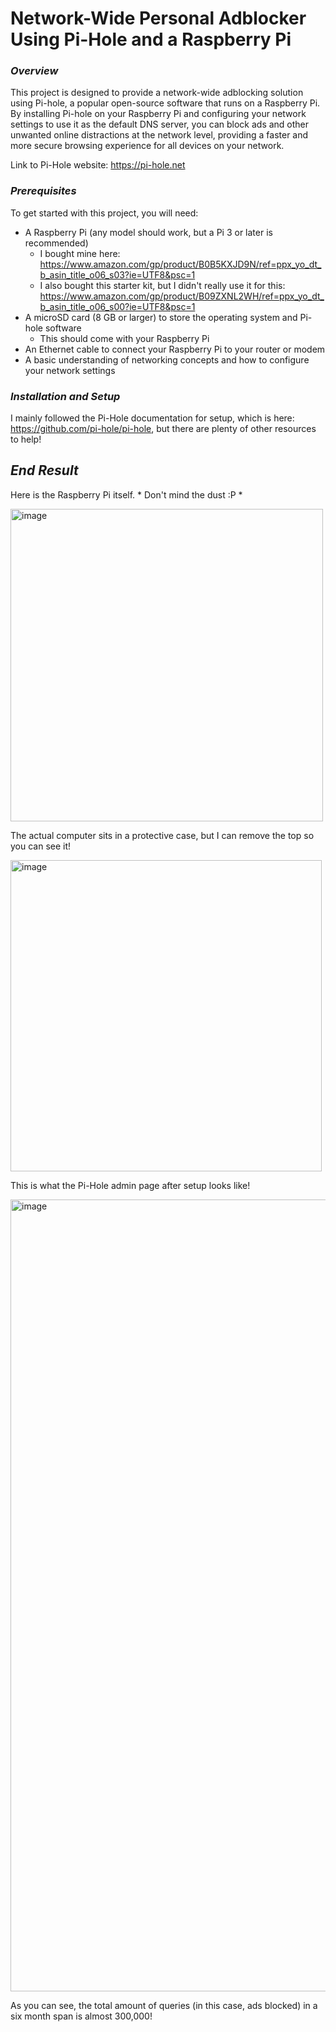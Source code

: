 # **Network-Wide Personal Adblocker Using Pi-Hole and a Raspberry Pi**

### *Overview*

This project is designed to provide a network-wide adblocking solution using Pi-hole, a popular open-source software that runs on a Raspberry Pi. By installing Pi-hole on your Raspberry Pi and configuring your network settings to use it as the default DNS server, you can block ads and other unwanted online distractions at the network level, providing a faster and more secure browsing experience for all devices on your network.

Link to Pi-Hole website: https://pi-hole.net

### *Prerequisites*

To get started with this project, you will need:

- A Raspberry Pi (any model should work, but a Pi 3 or later is recommended)
	- I bought mine here: https://www.amazon.com/gp/product/B0B5KXJD9N/ref=ppx_yo_dt_b_asin_title_o06_s03?ie=UTF8&psc=1
	- I also bought this starter kit, but I didn't really use it for this: https://www.amazon.com/gp/product/B09ZXNL2WH/ref=ppx_yo_dt_b_asin_title_o06_s00?ie=UTF8&psc=1
- A microSD card (8 GB or larger) to store the operating system and Pi-hole software
	- This should come with your Raspberry Pi
- An Ethernet cable to connect your Raspberry Pi to your router or modem
- A basic understanding of networking concepts and how to configure your network settings

### *Installation and Setup*

I mainly followed the Pi-Hole documentation for setup, which is here: https://github.com/pi-hole/pi-hole, but there are plenty of other resources to help!

## *End Result*

Here is the Raspberry Pi itself. * Don't mind the dust :P *

<img width="500" alt="image" src="https://user-images.githubusercontent.com/129352199/235517332-f6cf7826-a2ea-4697-9ad3-ac08813193f3.png">

The actual computer sits in a protective case, but I can remove the top so you can see it!

<img width="498" alt="image" src="https://user-images.githubusercontent.com/129352199/235517431-5dc2de76-7d91-4382-941f-6acdfb75e104.png">



This is what the Pi-Hole admin page after setup looks like!

<img width="1267" alt="image" src="https://user-images.githubusercontent.com/129352199/235513128-761a5c79-ee26-48dc-9c43-e42ae81ca454.png">

As you can see, the total amount of queries (in this case, ads blocked) in a six month span is almost 300,000!
